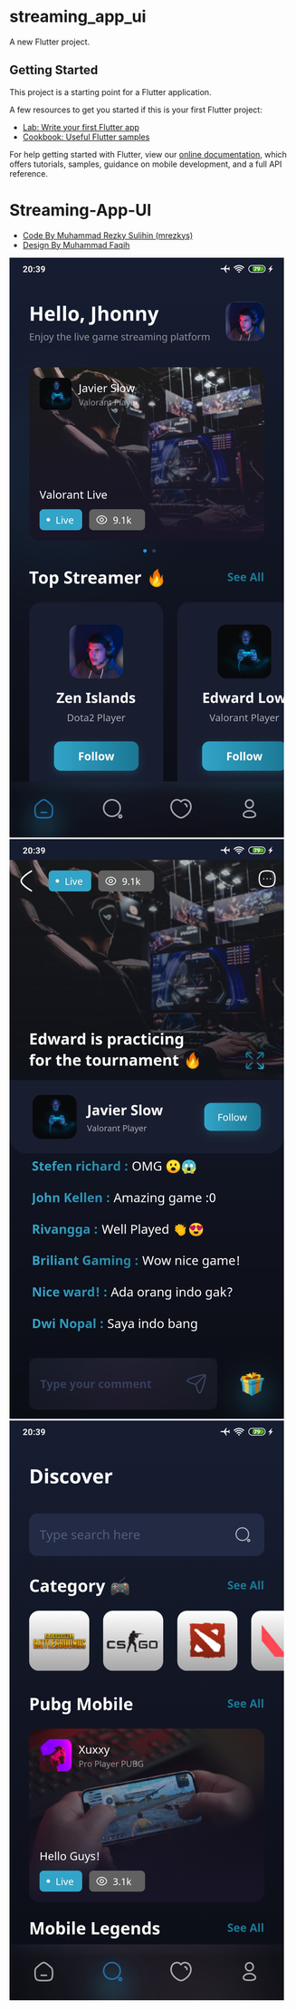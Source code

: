 # streaming_app_ui

A new Flutter project.

## Getting Started

This project is a starting point for a Flutter application.

A few resources to get you started if this is your first Flutter project:

- [Lab: Write your first Flutter app](https://flutter.dev/docs/get-started/codelab)
- [Cookbook: Useful Flutter samples](https://flutter.dev/docs/cookbook)

For help getting started with Flutter, view our
[online documentation](https://flutter.dev/docs), which offers tutorials,
samples, guidance on mobile development, and a full API reference.
# Streaming-App-UI

- [Code By Muhammad Rezky Sulihin (mrezkys) ](https://facebook.com/mrezkys12)
- [Design By Muhammad Faqih](https://dribbble.com/shots/15626156-Streaming-App)

![Alt text](/ss/Screenshot_2021_05_20_20_39_14_118_com_example_streaming_app_ui.jpg?raw=true "Home Page")
![Alt text](/ss/Screenshot_2021_05_20_20_39_10_988_com_example_streaming_app_ui.jpg?raw=true "Streaming Page")
![Alt text](/ss/Screenshot_2021_05_20_20_39_16_738_com_example_streaming_app_ui.jpg?raw=true "Discover Page")


